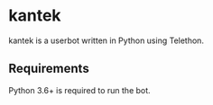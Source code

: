 # kantek
kantek is a userbot written in Python using Telethon. 

## Requirements
Python 3.6+ is required to run the bot.
